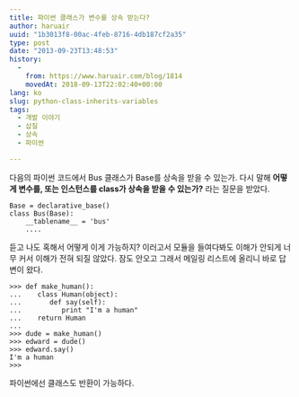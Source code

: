 ```yaml
---
title: 파이썬 클래스가 변수를 상속 받는다?
author: haruair
uuid: "1b3013f8-00ac-4feb-8716-4db187cf2a35"
type: post
date: "2013-09-23T13:48:53"
history:
  - 
    from: https://www.haruair.com/blog/1814
    movedAt: 2018-09-13T22:02:40+00:00
lang: ko
slug: python-class-inherits-variables
tags:
  - 개발 이야기
  - 삽질
  - 상속
  - 파이썬

---
```

다음의 파이썬 코드에서 Bus 클래스가 Base를 상속을 받을 수 있는가. 다시 말해 **어떻게 변수를, 또는 인스턴스를 class가 상속을 받을 수 있는가?** 라는 질문을 받았다.

    Base = declarative_base()
    class Bus(Base):
        __tablename__ = 'bus' 
        ....
    

듣고 나도 혹해서 어떻게 이게 가능하지? 이러고서 모듈을 들여다봐도 이해가 안되게 너무 커서 이해가 전혀 되질 않았다. 잠도 안오고 그래서 메일링 리스트에 올리니 바로 답변이 왔다.

    >>> def make_human(): 
    ...    class Human(object): 
    ...       def say(self): 
    ...          print "I'm a human"
    ...    return Human
    ... 
    >>> dude = make_human() 
    >>> edward = dude() 
    >>> edward.say() 
    I'm a human
    >>> 
    

파이썬에선 클래스도 반환이 가능하다.